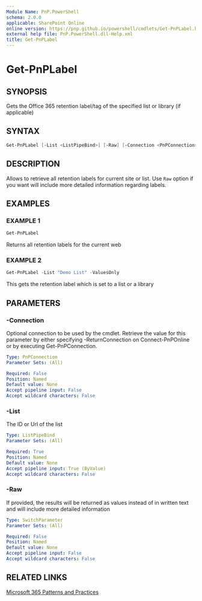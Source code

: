 ```yaml
---
Module Name: PnP.PowerShell
schema: 2.0.0
applicable: SharePoint Online
online version: https://pnp.github.io/powershell/cmdlets/Get-PnPLabel.html
external help file: PnP.PowerShell.dll-Help.xml
title: Get-PnPLabel
---
```

  
# Get-PnPLabel

## SYNOPSIS
Gets the Office 365 retention label/tag of the specified list or library (if applicable)

## SYNTAX

```powershell
Get-PnPLabel [-List <ListPipeBind>] [-Raw] [-Connection <PnPConnection>]
```

## DESCRIPTION

Allows to retrieve all retention labels for current site or list. Use `Raw` option if you want will include more detailed information regarding labels.

## EXAMPLES

### EXAMPLE 1
```powershell
Get-PnPLabel
```

Returns all retention labels for the current web

### EXAMPLE 2
```powershell
Get-PnPLabel -List "Demo List" -ValuesOnly
```

This gets the retention label which is set to a list or a library

## PARAMETERS

### -Connection
Optional connection to be used by the cmdlet. Retrieve the value for this parameter by either specifying -ReturnConnection on Connect-PnPOnline or by executing Get-PnPConnection.

```yaml
Type: PnPConnection
Parameter Sets: (All)

Required: False
Position: Named
Default value: None
Accept pipeline input: False
Accept wildcard characters: False
```

### -List
The ID or Url of the list

```yaml
Type: ListPipeBind
Parameter Sets: (All)

Required: True
Position: Named
Default value: None
Accept pipeline input: True (ByValue)
Accept wildcard characters: False
```

### -Raw
If provided, the results will be returned as values instead of in written text and will include more detailed information

```yaml
Type: SwitchParameter
Parameter Sets: (All)

Required: False
Position: Named
Default value: None
Accept pipeline input: False
Accept wildcard characters: False
```

## RELATED LINKS

[Microsoft 365 Patterns and Practices](https://aka.ms/m365pnp)


